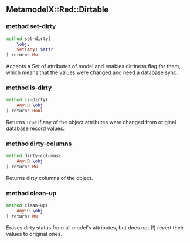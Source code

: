 MetamodelX::Red::Dirtable
-------------------------

### method set-dirty

```raku
method set-dirty(
    \obj,
    Set(Any) $attr
) returns Mu
```

Accepts a Set of attributes of model and enables dirtiness flag for them, which means that the values were changed and need a database sync.

### method is-dirty

```raku
method is-dirty(
    Any:D \obj
) returns Bool
```

Returns `True` if any of the object attributes were changed from original database record values.

### method dirty-columns

```raku
method dirty-columns(
    Any:D \obj
) returns Mu
```

Returns dirty columns of the object.

### method clean-up

```raku
method clean-up(
    Any:D \obj
) returns Mu
```

Erases dirty status from all model's attributes, but does not (!) revert their values to original ones.

